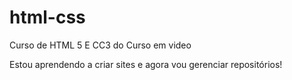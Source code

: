 # html-css
 Curso de HTML 5 E CC3 do Curso em video

 Estou aprendendo a criar sites e agora vou gerenciar repositórios!
